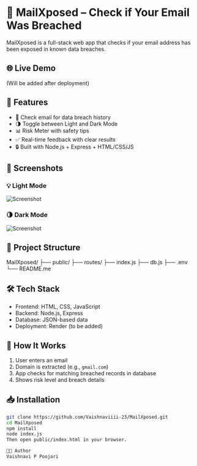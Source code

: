 # 🔐 MailXposed – Check if Your Email Was Breached

MailXposed is a full-stack web app that checks if your email address has been exposed in known data breaches.

## 🌐 Live Demo
(Will be added after deployment)

## 🚀 Features

- 📧 Check email for data breach history
- 🌗 Toggle between Light and Dark Mode
- 📊 Risk Meter with safety tips
- ✅ Real-time feedback with clear results
- 🔒 Built with Node.js + Express + HTML/CSS/JS

## 📸 Screenshots

### 💡 Light Mode
![Screenshot](assets/screenshot1.png)

### 🌗 Dark Mode
![Screenshot](assets/screenshot2.png)

## 📁 Project Structure

MailXposed/
├── public/
├── routes/
├── index.js
├── db.js
├── .env
└── README.me

## 🛠️ Tech Stack

- Frontend: HTML, CSS, JavaScript
- Backend: Node.js, Express
- Database: JSON-based data
- Deployment: Render (to be added)

## 🧠 How It Works

1. User enters an email
2. Domain is extracted (e.g., `gmail.com`)
3. App checks for matching breached records in database
4. Shows risk level and breach details

## 📥 Installation

```bash
git clone https://github.com/Vaishnaviiii-23/MailXposed.git
cd MailXposed
npm install
node index.js
Then open public/index.html in your browser.

🧑‍💻 Author
Vaishnavi P Poojari



